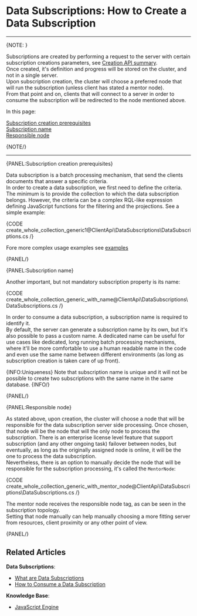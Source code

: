 # Data Subscriptions: How to Create a Data Subscription

---

{NOTE: }

Subscriptions are created by performing a request to the server with certain subscription creations parameters, see [Creation API summary](api-overview#create-and-createasync-overloads-summary).  
Once created, it's definition and progress will be stored on the cluster, and not in a single server.  
Upon subscription creation, the cluster will choose a preferred node that will run the subscription (unless client has stated a mentor node).  
From that point and on, clients that will connect to a server in order to consume the subscription will be redirected to the node mentioned above.  

In this page:  

[Subscription creation prerequisites](../../../client-api/data-subscriptions/creation/how-to-create-data-subscription#subscription-creation-prerequisites)   
[Subscription name](../../../client-api/data-subscriptions/creation/how-to-create-data-subscription#subscription-name)  
[Responsible node](../../../client-api/data-subscriptions/creation/how-to-create-data-subscription#responsible-node)  

{NOTE/}

---

{PANEL:Subscription creation prerequisites}

Data subscription is a batch processing mechanism, that send the clients documents that answer a specific criteria.  
In order to create a data subscription, we first need to define the criteria. The minimum is to provide the collection to which the data subscription belongs.
However, the criteria can be a complex RQL-like expression defining JavaScript functions for the filtering and the projections. See a simple example:

{CODE create_whole_collection_generic1@ClientApi\DataSubscriptions\DataSubscriptions.cs /}

Fore more complex usage examples see [examples](../../../client-api/data-subscriptions/creation/examples)  

{PANEL/}

{PANEL:Subscription name}

Another important, but not mandatory subscription property is its name: 

{CODE create_whole_collection_generic_with_name@ClientApi\DataSubscriptions\DataSubscriptions.cs /}

In order to consume a data subscription, a subscription name is required to identify it.  
By default, the server can generate a subscription name by its own, but it's also possible to pass a custom name. 
A dedicated name can be useful for use cases like dedicated, long running batch processing mechanisms, where it'll be more comfortable to use a human readable
name in the code and even use the same name between different environments (as long as subscription creation is taken care of up front).

{INFO:Uniqueness}
Note that subscription name is unique and it will not be possible to create two subscriptions with the same name in the same database.
{INFO/}

{PANEL/}

{PANEL:Responsible node}

As stated above, upon creation, the cluster will choose a node that will be responsible for the data subscription server side processing.  Once chosen, that node
will be the node that will the only node to process the subscription. There is an enterprise license level feature that support subscription (and any other ongoing task) 
failover between nodes, but eventually, as long as the originally assigned node is online, it will be the one to process the data subscription.  
Nevertheless, there is an option to manually decide the node that will be responsible for the subscription processing, it's called the `MentorNode`:

{CODE create_whole_collection_generic_with_mentor_node@ClientApi\DataSubscriptions\DataSubscriptions.cs /}

The mentor node receives the responsible node tag, as can be seen in the subscription topology.  
Setting that node manually can help manually choosing a more fitting server from resources, client proximity or any other point of view.

{PANEL/}

## Related Articles

**Data Subscriptions**:

- [What are Data Subscriptions](../../../client-api/data-subscriptions/what-are-data-subscriptions)
- [How to Consume a Data Subscription](../../../client-api/data-subscriptions/consumption/how-to-consume-data-subscription)

**Knowledge Base**:

- [JavaScript Engine](../../../server/kb/javascript-engine)
